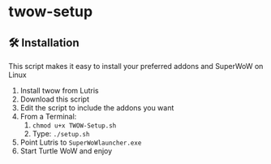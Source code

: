 # twow-setup
## 🛠️ Installation
This script makes it easy to install your preferred addons and SuperWoW on Linux

1. Install twow from Lutris
2. Download this script
3. Edit the script to include the addons you want
4. From a Terminal: 
    1. `chmod u+x TWOW-Setup.sh`
    2. Type: `./setup.sh`
5. Point Lutris to `SuperWoWlauncher.exe`
6. Start Turtle WoW and enjoy
